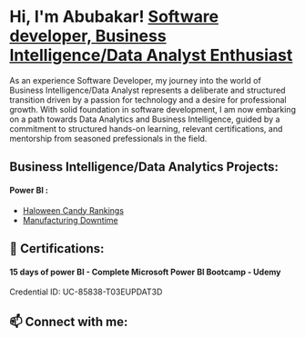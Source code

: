 # Hi, I'm Abubakar! [Software developer, Business Intelligence/Data Analyst Enthusiast]()

As an experience Software Developer, my journey into the world of Business Intelligence/Data Analyst represents a deliberate and structured transition driven by a passion
for technology and a desire for professional growth. With solid foundation in software development, I am now embarking on a path towards Data Analytics and Business Intelligence, 
guided by a commitment to structured hands-on learning, relevant certifications, and mentorship from seasoned prefessionals in the field.


## Business Intelligence/Data Analytics Projects:
#### Power BI :
- [Haloween Candy Rankings]()
- [Manufacturing Downtime]()

## 🥇 Certifications:
#### 15 days of power BI - Complete Microsoft Power BI Bootcamp - Udemy 
Credential ID:  UC-85838-T03EUPDAT3D






## 📫 Connect with me:

<!---
- 👋 Hi, I’m @princeabdul99
- 👀 I’m interested in ...
- 🌱 I’m currently learning ...
- 💞️ I’m looking to collaborate on ...
- 📫 How to reach me ...
- 😄 Pronouns: ...
- ⚡ Fun fact: ...
--->
<!---
princeabdul99/princeabdul99 is a ✨ special ✨ repository because its `README.md` (this file) appears on your GitHub profile.
You can click the Preview link to take a look at your changes.
--->
